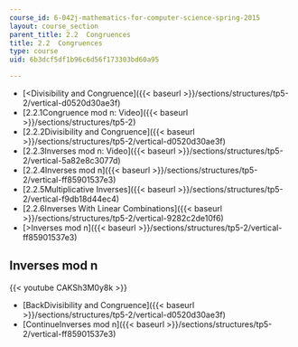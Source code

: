 ```yaml
---
course_id: 6-042j-mathematics-for-computer-science-spring-2015
layout: course_section
parent_title: 2.2  Congruences
title: 2.2  Congruences
type: course
uid: 6b3dcf5df1b96c6d56f173303bd60a95

---
```


*   [<Divisibility and Congruence]({{< baseurl >}}/sections/structures/tp5-2/vertical-d0520d30ae3f)
*   [2.2.1Congruence mod n: Video]({{< baseurl >}}/sections/structures/tp5-2)
*   [2.2.2Divisibility and Congruence]({{< baseurl >}}/sections/structures/tp5-2/vertical-d0520d30ae3f)
*   [2.2.3Inverses mod n: Video]({{< baseurl >}}/sections/structures/tp5-2/vertical-5a82e8c3077d)
*   [2.2.4Inverses mod n]({{< baseurl >}}/sections/structures/tp5-2/vertical-ff85901537e3)
*   [2.2.5Multiplicative Inverses]({{< baseurl >}}/sections/structures/tp5-2/vertical-f9db18d44ec4)
*   [2.2.6Inverses With Linear Combinations]({{< baseurl >}}/sections/structures/tp5-2/vertical-9282c2de10f6)
*   [\>Inverses mod n]({{< baseurl >}}/sections/structures/tp5-2/vertical-ff85901537e3)

Inverses mod n
--------------

{{< youtube CAKSh3M0y8k >}}

*   [BackDivisibility and Congruence]({{< baseurl >}}/sections/structures/tp5-2/vertical-d0520d30ae3f)
*   [ContinueInverses mod n]({{< baseurl >}}/sections/structures/tp5-2/vertical-ff85901537e3)